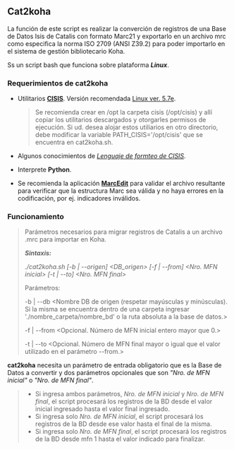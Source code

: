 **Cat2koha**
------------

La función de este script es realizar la converción de registros de una Base de Datos Isis de Catalis con formato Marc21 y exportarlo en un archivo mrc como especifica la norma ISO 2709 (ANSI Z39.2) para poder importarlo en el sistema de gestión bibliotecario Koha.

Ss un script bash que funciona sobre plataforma ***Linux***.

### Requerimientos de **cat2koha**

- Utilitarios [**CISIS**](http://wiki.bireme.org/es/index.php/CISIS).
  Versión recomendada [Linux ver.
  5.7e](https://github.com/bireme/cisis/releases/download/64bits-5.7e-1030/cisis-64bits-5.7e-1030.tar.gz).

    > Se recomienda crear en /opt la carpeta cisis (/opt/cisis) y allí copiar los utilitarios descargados y otorgarles permisos de ejecución.
    Si ud. desea alojar estos utiliarios en otro directorio, debe modificar la variable PATH_CISIS='/opt/cisis' que se encuentra en cat2koha.sh. 
 
- Algunos conocimientos de [*Lenguaje de formteo de CISIS*](<http://modelo.bvsalud.org/download/cisis/CISIS-LinguagemFormato4-es.pdf>).
- Interprete **Python**.
- Se recomienda la aplicación [**MarcEdit**](<https://marcedit.reeset.net/>) para validar el archivo resultante para verificar que la estructura Marc sea válida y no haya errores en la codificación, por ej. indicadores inválidos.

### **Funcionamiento**

> Parámetros necesarios para migrar registros de Catalis a un archivo .mrc para importar en Koha.
>
>  ***Sintaxis:***
>
>  *./cat2koha.sh [-b | --origen] <DB_origen> [-f | --from] <Nro. MFN inicial> [-t | --to] <Nro. MFN final>*
>
>  Parámetros:
>
>  -b | --db   <Nombre DB de origen (respetar mayúsculas y minúsculas).
>              Si la misma se encuentra dentro de una carpeta ingresar './nombre_carpeta/nombre_bd'
>              o la ruta absoluta a la base de datos.>
>
>  -f | --from <Opcional. Número de MFN inicial entero mayor que 0.>
>
>  -t | --to   <Opcional. Número de MFN final mayor o igual que el valor utilizado en el parámetro --from.>

**cat2koha** necesita un parámetro de entrada obligatorio que es la Base de Datos a convertir y dos parámetros opcionales que son *"Nro. de MFN inicial"* o *"Nro. de MFN final"*.
> - Si ingresa ambos parámetros, *Nro. de MFN inicial* y *Nro. de MFN final*, el script procesará los registros de la BD desde el valor inicial ingresado hasta el valor final ingresado.
> - Si ingresa solo *Nro. de MFN inicial*, el script procesará los registros de la BD desde ese valor hasta el final de la misma.
> - Si ingresa solo *Nro. de MFN final*, el script procesará los registros de la BD desde mfn 1 hasta el valor indicado para finalizar.

